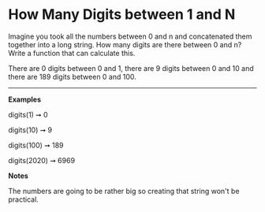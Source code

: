 # How Many Digits between 1 and N

Imagine you took all the numbers between 0 and n and concatenated them together into a long string. How many digits are there between 0 and n? Write a function that can calculate this.

There are 0 digits between 0 and 1, there are 9 digits between 0 and 10 and there are 189 digits between 0 and 100.

---

**Examples**

digits(1) ➞ 0

digits(10) ➞ 9

digits(100) ➞ 189

digits(2020) ➞ 6969

**Notes**

The numbers are going to be rather big so creating that string won't be practical.
